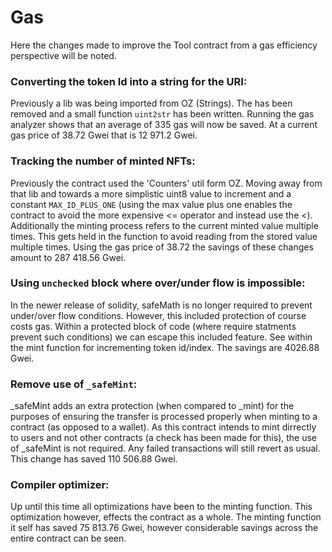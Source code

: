 # Gas

Here the changes made to improve the Tool contract from a gas efficiency 
perspective will be noted.


### Converting the token Id into a string for the URI:

Previously a lib was being imported from OZ (Strings). The has been removed and
a small function ```uint2str``` has been written. Running the gas analyzer shows 
that an average of 335 gas will now be saved. At a current gas price of 38.72 
Gwei that is 12 971.2 Gwei.

### Tracking the number of minted NFTs:

Previously the contract used the 'Counters' util form OZ. Moving away from that
lib and towards a more simplistic uint8 value to increment and a constant 
```MAX_ID_PLUS_ONE``` (using the max value plus one enables the contract to 
avoid the more expensive <= operator and instead use the <). Additionally the 
minting process refers to the current minted value multiple times. This gets 
held in the function to avoid reading from the stored value multiple times.
Using the gas price of 38.72 the savings of these changes amount to
287 418.56 Gwei.

### Using ```unchecked``` block where over/under flow is impossible:

In the newer release of solidity, safeMath is no longer required to prevent 
under/over flow conditions. However, this included protection of course costs 
gas. Within a protected block of code (where require statments prevent such 
conditions) we can escape this included feature. See within the mint function
for incrementing token id/index. The savings are 4026.88 Gwei.

### Remove use of ```_safeMint```:

_safeMint adds an extra protection (when compared to _mint) for the purposes of 
ensuring the transfer is processed properly when minting to a contract (as 
opposed to a wallet). As this contract intends to mint dirrectly to users and not
other contracts (a check has been made for this), the use of _safeMint is not 
required. Any failed transactions will still revert as usual. This change has 
saved 110 506.88 Gwei.

### Compiler optimizer:

Up until this time all optimizations have been to the minting function. This 
optimization however, effects the contract as a whole. The minting function it
self has saved 75 813.76 Gwei, however considerable savings across the entire 
contract can be seen.
